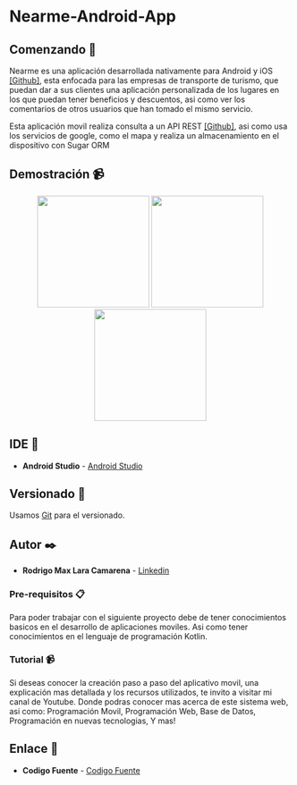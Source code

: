 # Nearme-Android-App

## Comenzando 🚀

Nearme es una aplicación desarrollada nativamente para Android y iOS [[Github]](https://github.com/Rodrigolara05/Nearme-IOS-App), esta enfocada para las empresas de transporte de turismo, que puedan dar a sus clientes una aplicación personalizada de los lugares en los que puedan tener beneficios y descuentos, asi como ver los comentarios de otros usuarios que han tomado el mismo servicio.  

Esta aplicación movil realiza consulta a un API REST [[Github]](https://github.com/Rodrigolara05/Nearme-API-Restful-App), asi como usa los servicios de google, como el mapa y realiza un almacenamiento en el dispositivo con Sugar ORM 

## Demostración 📹

<p align="center">
<img src="https://github.com/Rodrigolara05/Nearme-Android-App/blob/master/README-images/Settings-View.png" width="200" />
<img src="https://github.com/Rodrigolara05/Nearme-Android-App/blob/master/README-images/Login-View.png" width="200" />
<img src="https://github.com/Rodrigolara05/Nearme-Android-App/blob/master/README-images/Map-View.png" width="200" />
</p>

## IDE 📌

* **Android Studio** -  [Android Studio](https://es.wikipedia.org/wiki/Android_Studio)

## Versionado 📌

Usamos [Git](https://git-scm.com/) para el versionado.

## Autor ✒️

* **Rodrigo Max Lara Camarena** -  [Linkedin](https://www.linkedin.com/in/rodrigolara05)

### Pre-requisitos 📋

Para poder trabajar con el siguiente proyecto debe de tener conocimientos basicos en el desarrollo de aplicaciones moviles.
Asi como tener conocimientos en el lenguaje de programación Kotlin.

### Tutorial 📹

Si deseas conocer la creación paso a paso del aplicativo movil, una explicación mas detallada y los recursos utilizados, te invito a visitar mi canal de Youtube. Donde podras conocer mas acerca de este sistema web, asi como:
  Programación Movil,
  Programación Web,
  Base de Datos,
  Programación en nuevas tecnologias,
  Y mas!

## Enlace 🔗

* **Codigo Fuente** -  [Codigo Fuente](https://www.youtube.com/codigofuente)
